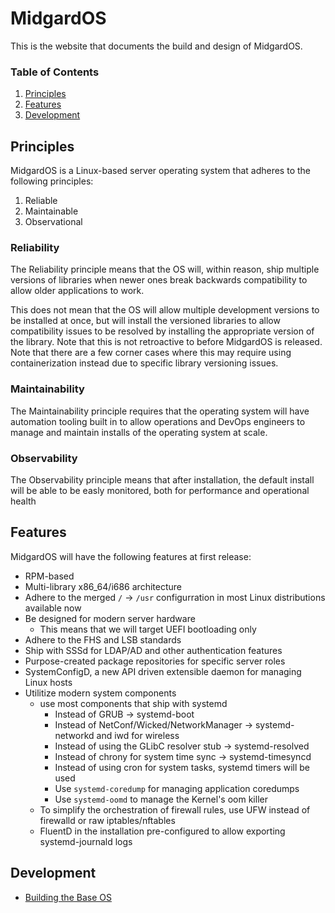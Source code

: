 # MidgardOS

This is the website that documents the build and design of MidgardOS.

### Table of Contents
1. [Principles](#principles)
1. [Features](#features)
1. [Development](#development)

## Principles

MidgardOS is a Linux-based server operating system that adheres to the following principles:

1. Reliable
1. Maintainable
1. Observational

### Reliability

The Reliability principle means that the OS will, within reason, ship multiple versions of libraries when newer ones break backwards compatibility to allow older applications to work.

This does not mean that the OS will allow multiple development versions to be installed at once, but will install the versioned libraries to allow compatibility issues to be resolved by installing the appropriate version of the library. Note that this is not retroactive to before MidgardOS is released. Note that there are a few corner cases where this may require using containerization instead due to specific library versioning issues.

### Maintainability

The Maintainability principle requires that the operating system will have automation tooling built in to allow operations and DevOps engineers to manage and maintain installs of the operating system at scale.

### Observability

The Observability principle means that after installation, the default install will be able to be easly monitored, both for performance and operational health

## Features

MidgardOS will have the following features at first release:

- RPM-based
- Multi-library x86_64/i686 architecture
- Adhere to the merged `/` -> `/usr` configurration in most Linux distributions available now
- Be designed for modern server hardware
  - This means that we will target UEFI bootloading only
- Adhere to the FHS and LSB standards
- Ship with SSSd for LDAP/AD and other authentication features
- Purpose-created package repositories for specific server roles
- SystemConfigD, a new API driven extensible daemon for managing Linux hosts
- Utilitize modern system components
  - use most components that ship with systemd
    - Instead of GRUB -> systemd-boot
    - Instead of NetConf/Wicked/NetworkManager -> systemd-networkd and iwd for wireless
    - Instead of using the GLibC resolver stub -> systemd-resolved
    - Instead of chrony for system time sync -> systemd-timesyncd
    - Instead of using cron for system tasks, systemd timers will be used
    - Use `systemd-coredump` for managing application coredumps
    - Use `systemd-oomd` to manage the Kernel's oom killer
  - To simplify the orchestration of firewall rules, use UFW instead of firewalld or raw iptables/nftables
  - FluentD in the installation pre-configured to allow exporting systemd-journald logs

## Development

- [Building the Base OS](./MidgardOS/)

